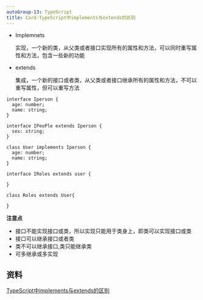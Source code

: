 ```yaml
---
autoGroup-13: TypeScript
title: Card-TypeScript中implements与extends的区别
---
```


- Implemnets

  实现，一个新的类，从父类或者接口实现所有的属性和方法，可以同时重写属性和方法，包含一些新的功能

- extends

  集成，一个新的接口或者类，从父类或者接口继承所有的属性和方法，不可以重写属性，但可以重写方法

```
interface Iperson {
  age: number;
  name: string; 
}

interface IPeoPle extends Iperson {
  sex: string;
}

class User implements Iperson {
  age: number;
  name: string;
}

interface IRoles extends user {

}

class Roles extends User{
  
}
```

**注意点**
- 接口不能实现接口或类，所以实现只能用于类身上，即类可以实现接口或类
- 接口可以继承接口或者类
- 类不可以继承接口,类只能继承类
- 可多继承或多实现


## 资料
[TypeScript中implements与extends的区别](https://juejin.cn/post/6914213447169376263)